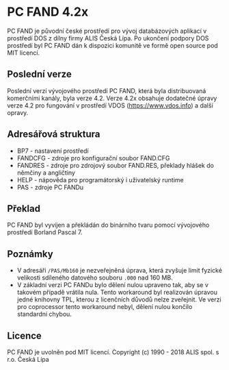# PC FAND 4.2x

PC FAND je původní české prostředí pro vývoj databázových aplikací v prostředí DOS z dílny firmy ALIS Česká Lípa. Po ukončení podpory DOS prostředí byl PC FAND dán k dispozici komunitě ve formě open source pod MIT licencí.

## Poslední verze

Poslední verzí vývojového prostředí PC FAND, která byla distribuovaná komerčními kanály, byla verze 4.2. Verze 4.2x obsahuje dodatečné úpravy verze 4.2 pro fungování v prostředí VDOS (https://www.vdos.info) a další opravy.

## Adresářová struktura

* BP7 - nastavení prostředí
* FANDCFG - zdroje pro konfigurační soubor FAND.CFG
* FANDRES - zdroje pro zdrojový soubor FAND.RES, překlady hlášek do němčiny a angličtiny
* HELP - nápověda pro programátorský i uživatelský runtime
* PAS - zdroje PC FANDu

## Překlad

PC FAND byl vyvíjen a překládán do binárního tvaru pomocí vývojového prostředí Borland Pascal 7.

## Poznámky

* V adresáři `/PAS/Mb160` je nezveřejněná úprava, která zvyšuje limit fyzické velikosti sdíleného datového souboru `.000` nad 160 MB.
* V základní verzi PC FANDu bylo dělení nulou upraveno tak, aby se v takovém případě vrátila nula. Tento workaround byl realizován úpravou jedné knihovny TPL, kterou z licenčních důvodů nelze zveřejnit. Ve verzi pro coprocessor tento workaround nebyl, dělení nulou končilo standardní chybou.

## Licence

PC FAND je uvolněn pod MIT licencí.
Copyright (c) 1990 - 2018 ALIS spol. s r.o. Česká Lípa